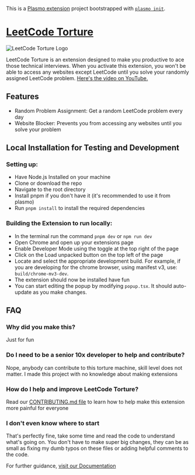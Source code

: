 This is a [Plasmo extension](https://docs.plasmo.com/) project bootstrapped with [`plasmo init`](https://www.npmjs.com/package/plasmo).

# [LeetCode Torture](https://chromewebstore.google.com/detail/leetcode-torture/clbhgfneekiimoaakhhdjimgnnbnfbeh)

![LeetCode Torture Logo](https://raw.githubusercontent.com/The-CodingSloth/haha-funny-leetcode-extension/main/assets/icon.png)

LeetCode Torture is an extension designed to make you productive to ace those technical interviews. When you activate this extension, you won't be able to access any websites except LeetCode until you solve your randomly assigned LeetCode problem. [Here's the video on YouTube.](https://youtu.be/e4ReFOWMG9o?si=CJ2EdqVPFPdcc7GN)

## Features

- Random Problem Assignment: Get a random LeetCode problem every day
- Website Blocker: Prevents you from accessing any websites until you solve your problem

## Local Installation for Testing and Development

### Setting up:

- Have Node.js Installed on your machine
- Clone or download the repo
- Navigate to the root directory
- Install pnpm if you don't have it (it's recommended to use it from plasmo)
- Run `pnpm install` to install the required dependencies

### Building the Extension to run locally:

- In the terminal run the command `pnpm dev` or `npm run dev`
- Open Chrome and open up your extensions page
- Enable Developer Mode using the toggle at the top right of the page
- Click on the Load unpacked button on the top left of the page
- Locate and select the appropriate development build. For example, if you are developing for the chrome browser, using manifest v3, use: `build/chrome-mv3-dev`.
- The extension should now be installed have fun
- You can start editing the popup by modifying `popup.tsx`. It should auto-update as you make changes.

## FAQ

### Why did you make this?

Just for fun

### Do I need to be a senior 10x developer to help and contribute?

Nope, anybody can contribute to this torture machine, skill level does not matter. I made this project with no knowledge about making extensions

### How do I help and improve LeetCode Torture?

Read our [CONTRIBUTING.md file](https://github.com/The-CodingSloth/haha-funny-leetcode-extension/blob/main/CONTRIBUTING.md) to learn how to help make this extension more painful for everyone

### I don't even know where to start

That's perfectly fine, take some time and read the code to understand what's going on. You don't have to make super big changes, they can be as small as fixing my dumb typos on these files or adding helpful comments to the code.

For further guidance, [visit our Documentation](https://docs.plasmo.com/)
